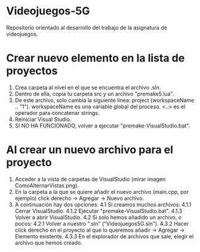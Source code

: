 # Videojuegos-5G
Repositorio orientado al desarrollo del trabajo de la asignatura de videojuegos.

# Crear nuevo elemento en la lista de proyectos
1. Crea carpeta al nivel en el que se encuentra el archivo .sln.
2. Dentro de ella, copia tu carpeta src y un archivo "premake5.lua".
3. De este archivo, solo cambia la siguiente línea: project (workspaceName .. "1").
workspaceName es una variable global del proceso.
<..> es el operador para concatenar strings.
4. Reiniciar Visual Studio.
5. SI NO HA FUNCIONADO, volver a ejecutar "premake-VisualStudio.bat".

# Al crear un nuevo archivo para el proyecto
1. Acceder a la vista de carpetas de VisualStudio (mirar imagen ComoAlternarVistas.png).
2. En la carpeta a la que se quiere añadir el nuevo archivo (main.cpp, por ejemplo) click derecho -> Agregar -> Nuevo archivo.
3. A continuación hay dos opciones:
	4.1 Si creamos muchos archivos:
		4.1.1 Cerrar VisualStudio.
		4.1.2 Ejecutar "premake-VisualStudio.bat".
		4.1.3 Volver a abrir VisualStudio.
	4.2 Si solo hemos añadido un archivo, o pocos:
		4.2.1 Volver a nuestro ".sln" ("Videojuegos5G.sln").
		4.3.2 Hacer click derecho en el proyecto al que lo queremos añadir -> Agregar -> Elemento existente.
		4.3.3 En el explorador de archivos que sale, elegir el archivo que hemos creado.
	